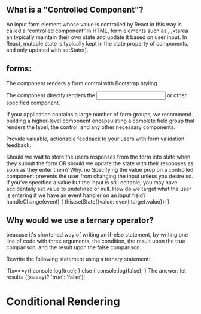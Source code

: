 ## What is a "Controlled Component"?
An input form element whose value is controlled by React in this way is called a “controlled component”.In HTML, form elements such as , <te>,xtarea an typically maintain their own state and update it based on user input. In React, mutable state is typically kept in the state property of components, and only updated with setState().

## forms:
The <FormControl> component renders a form control with Bootstrap styling

The <FormControl> component directly renders the <input> or other specified component.

If your application contains a large number of form groups, we recommend building a higher-level component encapsulating a complete field group that renders the label, the control, and any other necessary components.

Provide valuable, actionable feedback to your users with form validation feedback.

Should we wait to store the users responses from the form into state when they submit the form OR should we update the state with their responses as soon as they enter them? Why.
no Specifying the value prop on a controlled component prevents the user from changing the input unless you desire so. If you’ve specified a value but the input is still editable, you may have accidentally set value to undefined or null. How do we target what the user is entering if we have an event handler on an input field? handleChange(event) { this.setState({value: event.target.value}); }



## Why would we use a ternary operator?
beacuse it's shortened way of writing an if-else statement, by writing one line of code with three arguments, the condition, the result upon the true comparison, and the result upon the false comparison.

Rewrite the following statement using a ternary statement:

if(x===y){ console.log(true); } else { console.log(false); } The answer: let result= ((x===y)? 'true': 'false');

# Conditional Rendering